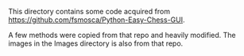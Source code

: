 This directory contains some code acquired from https://github.com/fsmosca/Python-Easy-Chess-GUI.

A few methods were copied from that repo and heavily modified. The images in the Images directory is also from that repo.